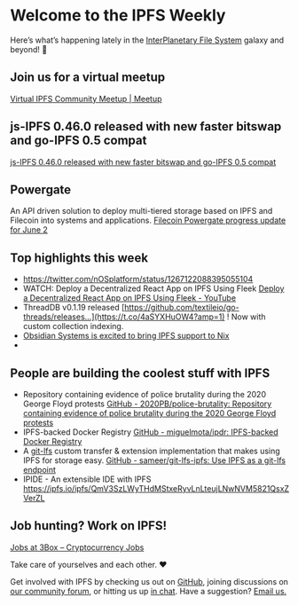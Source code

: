 # Welcome to the IPFS Weekly

Here’s what’s happening lately in the [InterPlanetary File System](https://ipfs.io/) galaxy and beyond! 🚀

## Join us for a virtual meetup
[Virtual IPFS Community Meetup | Meetup](https://www.meetup.com/San-Francisco-IPFS/events/271042788/)


## js-IPFS 0.46.0 released with new faster bitswap and go-IPFS 0.5 compat
[js-IPFS 0.46.0 released with new faster bitswap and go-IPFS 0.5 compat](https://blog.ipfs.io/2020-06-08-js-ipfs-0-46/)


## Powergate
An API driven solution to deploy multi-tiered storage based on IPFS and Filecoin into systems and applications.
[Filecoin Powergate progress update for June 2](https://blog.textile.io/filecoin-tools-progress-update-june-2/)


## Top highlights this week
* https://twitter.com/nOSplatform/status/1267122088395055104
* WATCH: Deploy a Decentralized React App on IPFS Using Fleek [Deploy a Decentralized React App on IPFS Using Fleek - YouTube](https://www.youtube.com/watch?time_continue=3&v=7JW5Mms6DR4&feature=emb_logo)
* ThreadDB v0.1.19 released  [https://github.com/textileio/go-threads/releases…](https://t.co/4aSYXHuOW4?amp=1) ! Now with custom collection indexing.
* [Obsidian Systems is excited to bring IPFS support to Nix](https://discourse.nixos.org/t/obsidian-systems-is-excited-to-bring-ipfs-support-to-nix/7375) 
* 


## People are building the coolest stuff with IPFS
* Repository containing evidence of police brutality during the 2020 George Floyd protests [GitHub - 2020PB/police-brutality: Repository containing evidence of police brutality during the 2020 George Floyd protests](https://github.com/2020PB/police-brutality)
* IPFS-backed Docker Registry [GitHub - miguelmota/ipdr: IPFS-backed Docker Registry](https://github.com/miguelmota/ipdr)
* A  [git-lfs](https://git-lfs.github.com/)  custom transfer & extension implementation that makes using IPFS for storage easy. [GitHub - sameer/git-lfs-ipfs: Use IPFS as a git-lfs endpoint](https://github.com/sameer/git-lfs-ipfs)
* IPIDE - An extensible IDE with IPFS https://ipfs.io/ipfs/QmV3SzLWyTHdMStxeRyvLnLteujLNwNVM5821QsxZVerZL


## Job hunting? Work on IPFS!
[Jobs at 3Box – Cryptocurrency Jobs](https://cryptocurrencyjobs.co/startups/3box/)


Take care of yourselves and each other. ❤️

Get involved with IPFS by checking us out on [GitHub](https://github.com/ipfs), joining discussions on [our community forum](https://discuss.ipfs.io/), or hitting us up [in chat](https://riot.im/app/#/room/#ipfs:matrix.org). Have a suggestion? [Email us.](mailto:newsletter@ipfs.io)
